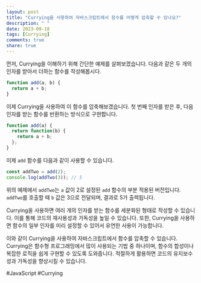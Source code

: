 ```yaml
---
layout: post
title: "Currying을 사용하여 자바스크립트에서 함수를 어떻게 압축할 수 있나요?"
description: " "
date: 2023-09-18
tags: [Currying]
comments: true
share: true
---
```


먼저, Currying을 이해하기 위해 간단한 예제를 살펴보겠습니다. 다음과 같은 두 개의 인자를 받아서 더하는 함수를 작성해봅시다.

```javascript
function add(a, b) {
  return a + b;
}
```

이제 Currying을 사용하여 이 함수를 압축해보겠습니다. 첫 번째 인자를 받은 후, 다음 인자를 받는 함수를 반환하는 방식으로 구현합니다.

```javascript
function add(a) {
  return function(b) {
    return a + b;
  };
}
```

이제 `add` 함수를 다음과 같이 사용할 수 있습니다.

```javascript
const addTwo = add(2);
console.log(addTwo(3)); // 5
```

위의 예제에서 `addTwo`는 `a` 값이 2로 설정된 `add` 함수의 부분 적용된 버전입니다. `addTwo`를 호출할 때 `b` 값은 3으로 전달되며, 결과로 5가 출력됩니다.

Currying을 사용하면 여러 개의 인자를 받는 함수를 세분화된 형태로 작성할 수 있습니다. 이를 통해 코드의 재사용성과 가독성을 높일 수 있습니다. 또한, Currying을 사용하면 함수의 일부 인자를 미리 설정할 수 있어서 유연한 사용이 가능합니다.

이와 같이 Currying을 사용하여 자바스크립트에서 함수를 압축할 수 있습니다. Currying은 함수형 프로그래밍에서 많이 사용되는 기법 중 하나이며, 함수의 합성이나 복잡한 로직을 쉽게 구현할 수 있도록 도와줍니다. 적절하게 활용하면 코드의 유지보수성과 가독성을 향상시킬 수 있습니다.

#JavaScript #Currying